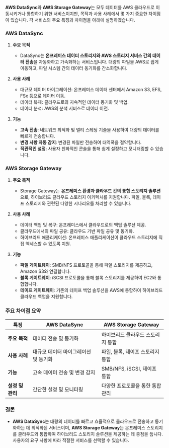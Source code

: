 **AWS DataSync**와 **AWS Storage Gateway**는 모두 데이터를 AWS 클라우드로 이동시키거나 통합하기 위한 서비스이지만, 목적과 사용 사례에서 몇 가지 중요한 차이점이 있습니다. 각 서비스의 주요 특징과 차이점을 아래에 설명하겠습니다.

### AWS DataSync

1. **주요 목적**
   - DataSync는 **온프레미스 데이터 스토리지와 AWS 스토리지 서비스 간의 데이터 전송**을 자동화하고 가속화하는 서비스입니다. 대량의 파일을 AWS로 쉽게 이동하고, 파일 시스템 간의 데이터 동기화를 간소화합니다.

2. **사용 사례**
   - 대규모 데이터 마이그레이션: 온프레미스 데이터 센터에서 Amazon S3, EFS, FSx 등으로 데이터 이동.
   - 데이터 복제: 클라우드로의 지속적인 데이터 동기화 및 백업.
   - 데이터 분석: AWS의 분석 서비스로 데이터 이전.

3. **기능**
   - **고속 전송**: 네트워크 최적화 및 멀티 스레딩 기술을 사용하여 대량의 데이터를 빠르게 전송합니다.
   - **변경 사항 자동 감지**: 변경된 파일만 전송하여 대역폭을 절약합니다.
   - **직관적인 설정**: 사용자 친화적인 콘솔을 통해 쉽게 설정하고 모니터링할 수 있습니다.

### AWS Storage Gateway

1. **주요 목적**
   - Storage Gateway는 **온프레미스 환경과 클라우드 간의 통합 스토리지 솔루션**으로, 하이브리드 클라우드 스토리지 아키텍처를 지원합니다. 파일, 블록, 테이프 스토리지와 관련된 다양한 시나리오를 처리할 수 있습니다.

2. **사용 사례**
   - 데이터 백업 및 복구: 온프레미스에서 클라우드로의 백업 솔루션 제공.
   - 클라우드에서의 파일 공유: 클라우드 기반 파일 공유 및 동기화.
   - 하이브리드 애플리케이션: 온프레미스 애플리케이션이 클라우드 스토리지에 직접 액세스할 수 있도록 지원.

3. **기능**
   - **파일 게이트웨이**: SMB/NFS 프로토콜을 통해 파일 스토리지를 제공하고, Amazon S3와 연결합니다.
   - **블록 게이트웨이**: iSCSI 프로토콜을 통해 블록 스토리지를 제공하여 EC2와 통합합니다.
   - **테이프 게이트웨이**: 기존의 테이프 백업 솔루션을 AWS에 통합하여 하이브리드 클라우드 백업을 지원합니다.

### 주요 차이점 요약

| 특징                     | AWS DataSync                             | AWS Storage Gateway                        |
|------------------------|----------------------------------------|-----------------------------------------|
| **주요 목적**             | 데이터 전송 및 동기화                     | 하이브리드 클라우드 스토리지 통합         |
| **사용 사례**            | 대규모 데이터 마이그레이션 및 동기화      | 파일, 블록, 테이프 스토리지 통합         |
| **기능**                | 고속 데이터 전송 및 변경 감지               | SMB/NFS, iSCSI, 테이프 통합              |
| **설정 및 관리**         | 간단한 설정 및 모니터링                   | 다양한 프로토콜을 통한 통합 관리        |

### 결론
- **AWS DataSync**는 대량의 데이터를 빠르고 효율적으로 클라우드로 전송하고 동기화하는 데 최적화된 서비스이며, **AWS Storage Gateway**는 온프레미스 스토리지를 클라우드와 통합하여 하이브리드 스토리지 솔루션을 제공하는 데 중점을 둡니다. 사용자의 요구 사항에 따라 적절한 서비스를 선택할 수 있습니다.